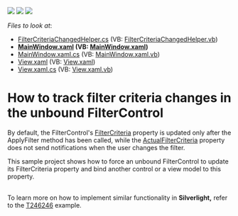 <!-- default badges list -->
![](https://img.shields.io/endpoint?url=https://codecentral.devexpress.com/api/v1/VersionRange/128645017/11.2.10%2B)
[![](https://img.shields.io/badge/Open_in_DevExpress_Support_Center-FF7200?style=flat-square&logo=DevExpress&logoColor=white)](https://supportcenter.devexpress.com/ticket/details/E3766)
[![](https://img.shields.io/badge/📖_How_to_use_DevExpress_Examples-e9f6fc?style=flat-square)](https://docs.devexpress.com/GeneralInformation/403183)
<!-- default badges end -->
<!-- default file list -->
*Files to look at*:

* [FilterCriteriaChangedHelper.cs](./CS/DXSample/FilterCriteriaChangedHelper.cs) (VB: [FilterCriteriaChangedHelper.vb](./VB/DXSample/FilterCriteriaChangedHelper.vb))
* **[MainWindow.xaml](./CS/DXSample/MainWindow.xaml) (VB: [MainWindow.xaml](./VB/DXSample/MainWindow.xaml))**
* [MainWindow.xaml.cs](./CS/DXSample/MainWindow.xaml.cs) (VB: [MainWindow.xaml.vb](./VB/DXSample/MainWindow.xaml.vb))
* [View.xaml](./CS/DXSample/View.xaml) (VB: [View.xaml](./VB/DXSample/View.xaml))
* [View.xaml.cs](./CS/DXSample/View.xaml.cs) (VB: [View.xaml.vb](./VB/DXSample/View.xaml.vb))
<!-- default file list end -->
# How to track filter criteria changes in the unbound FilterControl


<p>By default, the FilterControl's <a href="http://documentation.devexpress.com/#WPF/DevExpressXpfEditorsFilteringFilterControl_FilterCriteriatopic"><u>FilterCriteria</u></a> property is updated only after the ApplyFilter method has been called, while the <a href="http://documentation.devexpress.com/#WPF/DevExpressXpfEditorsFilteringFilterControl_ActualFilterCriteriatopic"><u>ActualFilterCriteria</u></a> property does not send notifications when the user changes the filter.</p>
<p>This sample project shows how to force an unbound FilterControl to update its FilterCriteria property and bind another control or a view model to this property.</p>
<p> <br />To learn more on how to implement similar functionality in <strong>Silverlight,</strong> refer to the <a href="https://www.devexpress.com/Support/Center/p/T246246">T246246</a> example.</p>

<br/>


